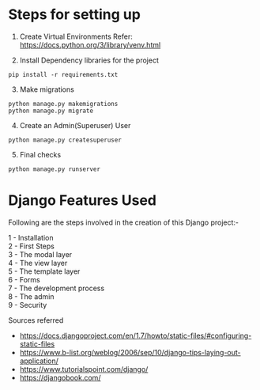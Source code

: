 # Steps for setting up

1. Create Virtual Environments
Refer: https://docs.python.org/3/library/venv.html

2. Install Dependency libraries for the project
```
pip install -r requirements.txt
```
3. Make migrations
```
python manage.py makemigrations
python manage.py migrate
```
4. Create an Admin(Superuser) User
```
python manage.py createsuperuser
```
5. Final checks
```
python manage.py runserver
```

# Django Features Used

Following are the steps involved in the creation of this Django project:-

1 - Installation<br>
2 - First Steps<br>
3 - The modal layer<br>
4 - The view layer<br>
5 - The template layer<br>
6 - Forms<br>
7 - The development process<br>
8 - The admin<br>
9 - Security<br>

Sources referred<br>

* https://docs.djangoproject.com/en/1.7/howto/static-files/#configuring-static-files
* https://www.b-list.org/weblog/2006/sep/10/django-tips-laying-out-application/
* https://www.tutorialspoint.com/django/
* https://djangobook.com/
